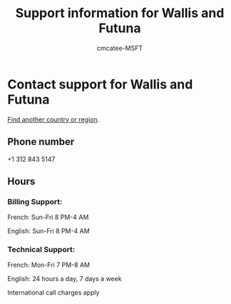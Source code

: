 ﻿---                                
title: Support information for Wallis and Futuna
author: cmcatee-MSFT
ms.author: cmcatee
manager: mnirkhe
audience: Admin
ms.topic: reference
ms.service: o365-administration
localization_priority: Normal
description: Learn how to contact support for your country or region.
ROBOTS: NOINDEX, NOFOLLOW
---

# Contact support for Wallis and Futuna

[Find another country or region](../contact-support-for-business-products.md).

## Phone number
+1 312 843 5147

## Hours
### Billing Support:

French: Sun-Fri 8 PM-4 AM

English: Sun-Fri 8 PM-4 AM

### Technical Support:

French: Mon-Fri 7 PM-8 AM

English: 24 hours a day, 7 days a week

International call charges apply